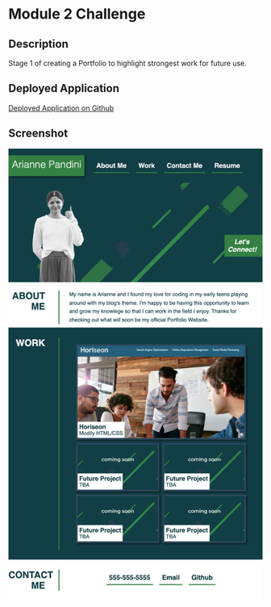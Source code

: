 # Module 2 Challenge

## Description

Stage 1 of creating a Portfolio to highlight strongest work for future use.


## Deployed Application

[Deployed Application on Github](https://aripandini.github.io/module-2-challenge/)

## Screenshot 

![alt text](./assets/screenshot/module-2-challenge_index.html.png)
